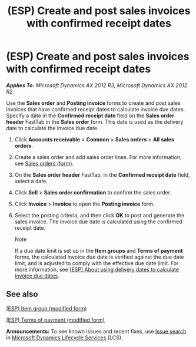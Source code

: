 ﻿---
title: (ESP) Create and post sales invoices with confirmed receipt dates
TOCTitle: (ESP) Create and post sales invoices with confirmed receipt dates
ms:assetid: 736b2be2-7fb5-4ea9-9a1a-0b3807a85027
ms:mtpsurl: https://technet.microsoft.com/en-us/library/JJ923604(v=AX.60)
ms:contentKeyID: 52075221
ms.date: 04/18/2014
mtps_version: v=AX.60
---

# (ESP) Create and post sales invoices with confirmed receipt dates 


_**Applies To:** Microsoft Dynamics AX 2012 R3, Microsoft Dynamics AX 2012 R2_

Use the **Sales order** and **Posting invoice** forms to create and post sales invoices that have confirmed receipt dates to calculate invoice due dates. Specify a date in the **Confirmed receipt date** field on the **Sales order header** FastTab in the **Sales order** form. This date is used as the delivery date to calculate the invoice due date.

1.  Click **Accounts receivable** \> **Common** \> **Sales orders** \> **All sales orders**.

2.  Create a sales order and add sales order lines. For more information, see [Sales orders (form)](https://technet.microsoft.com/en-us/library/aa585863\(v=ax.60\)).

3.  On the **Sales order header** FastTab, in the **Confirmed receipt date** field, select a date.

4.  Click **Sell** \> **Sales order confirmation** to confirm the sales order.

5.  Click **Invoice** \> **Invoice** to open the **Posting invoice** form.

6.  Select the posting criteria, and then click **OK** to post and generate the sales invoice. The invoice due date is calculated using the confirmed receipt date.
    

    > [!NOTE]
    > <P>If a due date limit is set up in the <STRONG>Item groups</STRONG> and <STRONG>Terms of payment</STRONG> forms, the calculated invoice due date is verified against the due date limit, and is adjusted to comply with the effective due date limit. For more information, see <A href="esp-about-using-delivery-dates-to-calculate-invoice-due-dates.md">(ESP) About using delivery dates to calculate invoice due dates</A>.</P>



## See also

[(ESP) Item group (modified form)](https://technet.microsoft.com/en-us/library/jj923620\(v=ax.60\))

[(ESP) Terms of payment (modified form)](https://technet.microsoft.com/en-us/library/jj910987\(v=ax.60\))

  
**Announcements:** To see known issues and recent fixes, use [Issue search](http://go.microsoft.com/fwlink/?linkid=389258) in [Microsoft Dynamics Lifecycle Services](http://go.microsoft.com/fwlink/?linkid=306505) (LCS).

